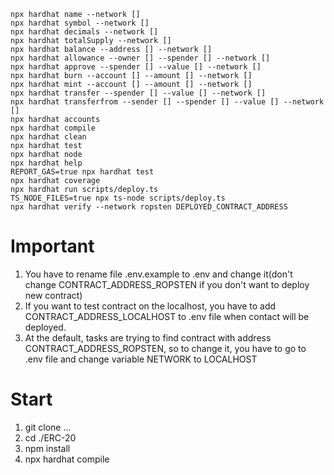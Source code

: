 ```shell
npx hardhat name --network []
npx hardhat symbol --network []
npx hardhat decimals --network []
npx hardhat totalSupply --network []
npx hardhat balance --address [] --network []
npx hardhat allowance --owner [] --spender [] --network []
npx hardhat approve --spender [] --value [] --network []
npx hardhat burn --account [] --amount [] --network []
npx hardhat mint --account [] --amount [] --network []
npx hardhat transfer --spender [] --value [] --network []
npx hardhat transferfrom --sender [] --spender [] --value [] --network []
npx hardhat accounts
npx hardhat compile
npx hardhat clean
npx hardhat test
npx hardhat node
npx hardhat help
REPORT_GAS=true npx hardhat test
npx hardhat coverage
npx hardhat run scripts/deploy.ts
TS_NODE_FILES=true npx ts-node scripts/deploy.ts
npx hardhat verify --network ropsten DEPLOYED_CONTRACT_ADDRESS
```

# Important
1) You have to rename file .env.example to .env and change it(don't change CONTRACT_ADDRESS_ROPSTEN if you don't want to deploy new contract)
2) If you want to test contract on the localhost, you have to add CONTRACT_ADDRESS_LOCALHOST to .env file when contact will be deployed.
3) At the default, tasks are trying to find contract with address CONTRACT_ADDRESS_ROPSTEN, so to change it, you have to go to .env file and change variable NETWORK to LOCALHOST


# Start
1) git clone ...
2) cd ./ERC-20
3) npm install
4) npx hardhat compile